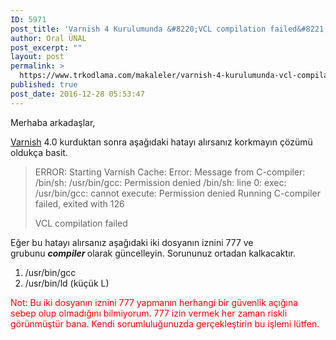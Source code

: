 ```yaml
---
ID: 5971
post_title: 'Varnish 4 Kurulumunda &#8220;VCL compilation failed&#8221; Hatası'
author: Oral ÜNAL
post_excerpt: ""
layout: post
permalink: >
  https://www.trkodlama.com/makaleler/varnish-4-kurulumunda-vcl-compilation-failed-hatasi-5971.html
published: true
post_date: 2016-12-28 05:53:47
---
```

Merhaba arkadaşlar,

<a href="http://www.trkodlama.com/makaleler/varnish-nedir-5816.html" target="_blank">Varnish</a> 4.0 kurduktan sonra aşağıdaki hatayı alırsanız korkmayın çözümü oldukça basit.
<blockquote>ERROR:
Starting Varnish Cache: Error:
Message from C-compiler:
/bin/sh: /usr/bin/gcc: Permission denied
/bin/sh: line 0: exec: /usr/bin/gcc: cannot execute: Permission denied
Running C-compiler failed, exited with 126

VCL compilation failed</blockquote>
Eğer bu hatayı alırsanız aşağıdaki iki dosyanın iznini 777 ve grubunu <em><strong>compiler </strong></em>olarak güncelleyin. Sorununuz ortadan kalkacaktır.
<ol>
 	<li>/usr/bin/gcc</li>
 	<li>/usr/bin/ld (küçük L)</li>
</ol>
<span style="color: #ff0000;">Not: Bu iki dosyanın iznini 777 yapmanın herhangi bir güvenlik açığına sebep olup olmadığını bilmiyorum. 777 izin vermek her zaman riskli görünmüştür bana. Kendi sorumluluğunuzda gerçekleştirin bu işlemi lütfen.</span>